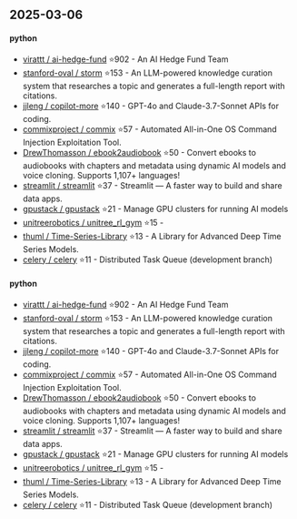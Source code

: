 ## 2025-03-06

#### python
* [virattt / ai-hedge-fund](https://github.com/virattt/ai-hedge-fund) ⭐902 - An AI Hedge Fund Team
* [stanford-oval / storm](https://github.com/stanford-oval/storm) ⭐153 - An LLM-powered knowledge curation system that researches a topic and generates a full-length report with citations.
* [jjleng / copilot-more](https://github.com/jjleng/copilot-more) ⭐140 - GPT-4o and Claude-3.7-Sonnet APIs for coding.
* [commixproject / commix](https://github.com/commixproject/commix) ⭐57 - Automated All-in-One OS Command Injection Exploitation Tool.
* [DrewThomasson / ebook2audiobook](https://github.com/DrewThomasson/ebook2audiobook) ⭐50 - Convert ebooks to audiobooks with chapters and metadata using dynamic AI models and voice cloning. Supports 1,107+ languages!
* [streamlit / streamlit](https://github.com/streamlit/streamlit) ⭐37 - Streamlit — A faster way to build and share data apps.
* [gpustack / gpustack](https://github.com/gpustack/gpustack) ⭐21 - Manage GPU clusters for running AI models
* [unitreerobotics / unitree_rl_gym](https://github.com/unitreerobotics/unitree_rl_gym) ⭐15 - 
* [thuml / Time-Series-Library](https://github.com/thuml/Time-Series-Library) ⭐13 - A Library for Advanced Deep Time Series Models.
* [celery / celery](https://github.com/celery/celery) ⭐11 - Distributed Task Queue (development branch)

#### python
* [virattt / ai-hedge-fund](https://github.com/virattt/ai-hedge-fund) ⭐902 - An AI Hedge Fund Team
* [stanford-oval / storm](https://github.com/stanford-oval/storm) ⭐153 - An LLM-powered knowledge curation system that researches a topic and generates a full-length report with citations.
* [jjleng / copilot-more](https://github.com/jjleng/copilot-more) ⭐140 - GPT-4o and Claude-3.7-Sonnet APIs for coding.
* [commixproject / commix](https://github.com/commixproject/commix) ⭐57 - Automated All-in-One OS Command Injection Exploitation Tool.
* [DrewThomasson / ebook2audiobook](https://github.com/DrewThomasson/ebook2audiobook) ⭐50 - Convert ebooks to audiobooks with chapters and metadata using dynamic AI models and voice cloning. Supports 1,107+ languages!
* [streamlit / streamlit](https://github.com/streamlit/streamlit) ⭐37 - Streamlit — A faster way to build and share data apps.
* [gpustack / gpustack](https://github.com/gpustack/gpustack) ⭐21 - Manage GPU clusters for running AI models
* [unitreerobotics / unitree_rl_gym](https://github.com/unitreerobotics/unitree_rl_gym) ⭐15 - 
* [thuml / Time-Series-Library](https://github.com/thuml/Time-Series-Library) ⭐13 - A Library for Advanced Deep Time Series Models.
* [celery / celery](https://github.com/celery/celery) ⭐11 - Distributed Task Queue (development branch)

